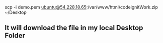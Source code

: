 scp -i demo.pem  ubuntu@54.228.18.65:/var/www/html/codeignitWork.zip ~/Desktop 

## It will download the file in my local Desktop Folder